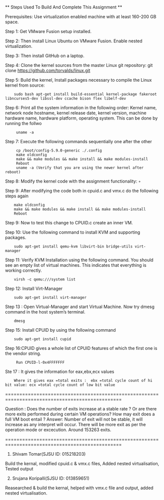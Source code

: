 
** Steps Used To Build And Complete This Assignment **

Prerequisites: Use virtualization enabled machine with at least 160-200 GB space.

Step 1: Get VMware Fusion setup installed.

Step 2: Then install Linux Ubuntu on VMware Fusion. Enable nested virtualization.

Step 3: Then install GitHub on a laptop.

Step 4: Clone the kernel sources from the master Linux git repository:
git clone https://github.com/torvalds/linux.git

Step 5: Build the kernel, Install packages necessary to compile the Linux kernel from source:
        
        sudo bash apt-get install build-essential kernel-package fakeroot libncurses5-dev libssl-dev ccache bison flex libelf-dev

Step 6: Print all the system information in the following order: Kernel name, network node hostname, kernel release date, kernel version, machine hardware name, hardware                 platform, operating system. This can be done by running the follwo
         
         uname -a

Step 7: Execute the following commands sequentially one after the other
       
         cp /boot/config-5.9.0-generic ./.config 
         make oldconfig
         make && make modules && make install && make modules-install 
         Reboot
         uname -a (Verify that you are using the newer kernel after reboot) 
       

Step 8: Modify the kernel code with the assignment functionality: ◦ 

Step 9: After modifying the code both in cpuid.c and vmx.c do the following steps again 
       
        make oldconfig
        make && make modules && make install && make modules-install 
        Reboot

Step 9: Now to test this change to CPUID.c create an inner VM.
       
       
 Step 10: Use the following command to install KVM and supporting packages.	
        
        sudo apt-get install qemu-kvm libvirt-bin bridge-utils virt-manager
 
Step 11: Verify KVM Installation using the following command. You should see an empty list of virtual machines. This indicates that everything is working correctly.
       
        virsh -c qemu:///system list
  
Step 12: Install Virt-Manager
        
        sudo apt-get install virt-manager
        
Step 13 : Open Virtual-Manager and start Virtual Machine. Now try dmesg command in the host system’s terminal.
 
        dmesg 
   
Step 15: Install CPUID by using the following command
        
        sudo apt-get install cupid
        
 Step 16:CPUID gives a  whole list of CPUID features of which the first one is the vendor string.
   
         Run CPUID-l-0x4FFFFFFF  
    
 Ste 17 : It gives the information for eax,ebx,ecx values
        
        Where it gives eax =total exits :  ebx =total cycle count of hi bit value: ecx =total cycle count of low bit value
 
 


===============================================================================================

Question : Does the number of exits increase at a stable rate ? Or are there more exits performed during certain VM operations? How may exit does a full VM boot entail ?
Answer:   Number of exit will not be stable, it will increase as any interpret will occur. There will be more exit as per the operation mode or excecution. Around 153263 exits.


===============================================================================================
1) Shivam Tomar(SJSU ID: 015218203) 

Build the kernal, modified cpuid.c & vmx.c files, Added nested virtualisation, Tested output

2) Srujana Koripalli(SJSU ID: 013859651)

Reasearched & build the kernal, helped with vmx.c file and output, added nested virtualisation.



